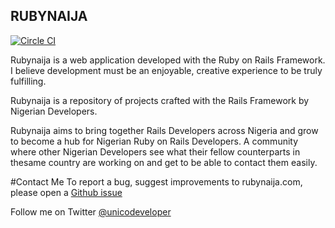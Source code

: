 ## RUBYNAIJA

[![Circle CI](https://circleci.com/gh/busayo/rubynaija.svg?style=svg)](https://circleci.com/gh/busayo/rubynaija)

Rubynaija is a web application developed with the Ruby on Rails Framework. I believe development must be an enjoyable, creative experience to be truly fulfilling. 

Rubynaija is a repository of projects crafted with the Rails Framework by Nigerian Developers. 

Rubynaija aims to bring together Rails Developers across Nigeria and grow to become a hub for Nigerian Ruby on Rails Developers. A community where other Nigerian Developers see what their fellow counterparts in thesame country are working on and get to be able to contact them easily.

#Contact Me
To report a bug, suggest improvements to rubynaija.com, please open a [ Github issue ](https://github.com/busayo/rubynaija/issues)

Follow me on Twitter [ @unicodeveloper ](https://twitter.com/unicodeveloper )


